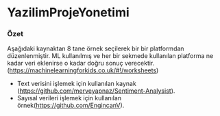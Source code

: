 # YazilimProjeYonetimi
### Özet
Aşağıdaki kaynaktan 8 tane örnek seçilerek bir bir platformdan düzenlenmiştir. ML kullanılmış ve her bir sekmede kullanılan platforma ne kadar veri eklenirse o kadar doğru sonuç verecektir. 
(https://machinelearningforkids.co.uk/#!/worksheets)
* Text verisini işlemek için kullanılan kaynak (https://github.com/merveyapnaz/Sentiment-Analysist).
* Sayısal verileri işlemek için kullanılan örnek(https://github.com/EngincanV).

